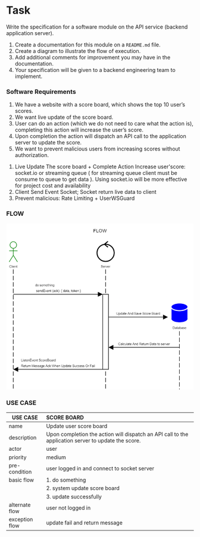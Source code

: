 # Task

Write the specification for a software module on the API service (backend application server).

1. Create a documentation for this module on a `README.md` file.
2. Create a diagram to illustrate the flow of execution.
3. Add additional comments for improvement you may have in the documentation.
4. Your specification will be given to a backend engineering team to implement.

### Software Requirements

1. We have a website with a score board, which shows the top 10 user’s scores.
2. We want live update of the score board.
3. User can do an action (which we do not need to care what the action is), completing this action will increase the user’s score.
4. Upon completion the action will dispatch an API call to the application server to update the score.
5. We want to prevent malicious users from increasing scores without authorization.

<!-- Analyze project needs - Technical need -->

1. Live Update The score board + Complete Action Increase user'score: socket.io or streaming queue ( for streaming queue client must be consume to queue to get data ). Using socket.io will be more effective for project cost and availability
2. Client Send Event Socket; Socket return live data to client
3. Prevent malicious: Rate Limiting + UserWSGuard

<!-- specification Document -->

### FLOW

![Flow](/Problem-6/flow.png)

### USE CASE

| USE CASE       | SCORE BOARD                                                                                         |
| -------------- | :-------------------------------------------------------------------------------------------------- |
| name           | Update user score board                                                                             |
| description    | Upon completion the action will dispatch an API call to the application server to update the score. |
| actor          | user                                                                                                |
| priority       | medium                                                                                              |
| pre-condition  | user logged in and connect to socket server                                                         |
| basic flow     | 1. do something                                                                                     |
|                | 2. system update score board                                                                        |
|                | 3. update successfully                                                                              |
| alternate flow | user not logged in                                                                                  |
| exception flow | update fail and return message                                                                      |

